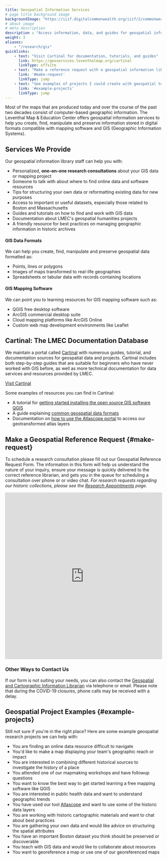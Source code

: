 ```yaml
---
title: Geospatial Information Services
# page title background image
backgroundImage: "https://iiif.digitalcommonwealth.org/iiif/2/commonwealth:x633f990b/5729,2050,4101,1915/,800/0/default.jpg"
# about image
# meta description
description : "Access information, data, and guides for geospatial information"
weight: 3
aliases:
    - "/research/gis"
quicklinks:
    - text: "Visit Cartinal for documentation, tutorials, and guides"
      link: https://geoservices.leventhalmap.org/cartinal
      linkType: offsite
    - text: "Make a reference request with a geospatial information librarian"
      link: '#make-request'
      linkType: jump
    - text: "See examples of projects I could create with geospatial tools"
      link: '#example-projects'
      linkType: jump
---
```


Most of the maps that are produced today and over the course of the past two decades consist of computer-based geographic information. The Leventhal Map & Education Center offers geospatial information services to help you create, find, manipulate and preserve information stored in digital formats compatible with mapping software and GIS (Geographic Information Systems).

## Services We Provide

Our geospatial information library staff can help you with:

* Personalized, **one-on-one research consultations** about your GIS data or mapping project 
* Someone to talk with about where to find online data and software resources
* Tips for structuring your own data or reformatting existing data for new purposes 
* Access to important or useful datasets, especially those related to Boston and Massachusetts 
* Guides and tutorials on how to find and work with GIS data 
* Documentation about LMEC's geospatial humanities projects 
* A friendly resource for best practices on managing geographic information in historic archives

#### GIS Data Formats
We can help you create, find, manipulate and preserve geospatial data formatted as:
*  Points, lines or polygons 
*  Images of maps transformed to real-life geographies 
*  Spreadsheets or tabular data with records containing locations 

#### GIS Mapping Software
We can point you to learning resources for GIS mapping software such as:
*  QGIS free desktop software 
*  ArcGIS commercial desktop suite 
*  Cloud mapping platforms like ArcGIS Online 
*  Custom web map development environments like Leaflet 


## Cartinal: The LMEC Documentation Database

We maintain a portal called [Cartinal](https://geoservices.leventhalmap.org/cartinal/) with numerous guides, tutorial, and documentation sources for geospatial data and projects. Cartinal includes both step-by-step guides that are suitable for beginners who have never worked with GIS before, as well as more technical documentation for data services and resources provided by LMEC.

<a class="btn btn-outline-primary" href="https://geoservices.leventhalmap.org/cartinal/">Visit Cartinal</a>

Some examples of resources you can find in Cartinal:

- A tutorial for [getting started installing the open source GIS software QGIS](https://geoservices.leventhalmap.org/cartinal/guides/get-started-qgis/)
- A guide explaining [common geospatial data formats](https://geoservices.leventhalmap.org/cartinal/guides/file-formats.html)
- Documentation on [how to use the Atlascope portal](https://geoservices.leventhalmap.org/cartinal/guides/atlascope-tool-guide.html) to access our geotransformed atlas layers


## Make a Geospatial Reference Request {#make-request}

To schedule a research consultation please fill out our Geospatial Reference Request Form. The information in this form will help us understand the nature of your inquiry, ensure your message is quickly delivered to the correct reference librarian, and gets you in the queue for scheduling a consultation over phone or or video chat. _For research requests regarding our historic collections, please see the [Research Appointments](/research/appointments) page._

<iframe class="airtable-embed mb-5" src="https://airtable.com/embed/shrY1Rvnl5qfYo99n?backgroundColor=teal" frameborder="0" onmousewheel="" width="100%" height="533" style="background: transparent; border: 1px solid #ccc;"></iframe>


### Other Ways to Contact Us

If our form is not suiting your needs, you can also contact the [Geospatial and Cartographic Information Librarian](about/people/belle-lipton) via telephone or email. Please note that during the COVID-19 closures, phone calls may be received with a delay. 

## Geospatial Project Examples {#example-projects}

Still not sure if you're in the right place? Here are some example geospatial research projects we can help with: 
- You are finding an online data resource difficult to navigate 
- You'd like to make a map displaying your team's geographic reach or impact 
- You are interested in combining different historical sources to investigate the history of a place 
- You attended one of our mapmaking workshops and have followup questions 
- You want to know the best way to get started learning a free mapping software like QGIS 
- You are interested in public health data and want to understand geographic trends 
- You have used our tool [Atlascope](https://atlascope.leventhalmap.org) and want to use some of the historic data layers 
- You are working with historic cartographic materials and want to chat about best practices 
- You are gathering your own data and would like advice on structuring the spatial attributes 
- You have an important Boston dataset you think should be preserved or discoverable 
- You teach with GIS data and would like to collaborate about resources 
- You want to georeference a map or use one of our georeferenced maps 
